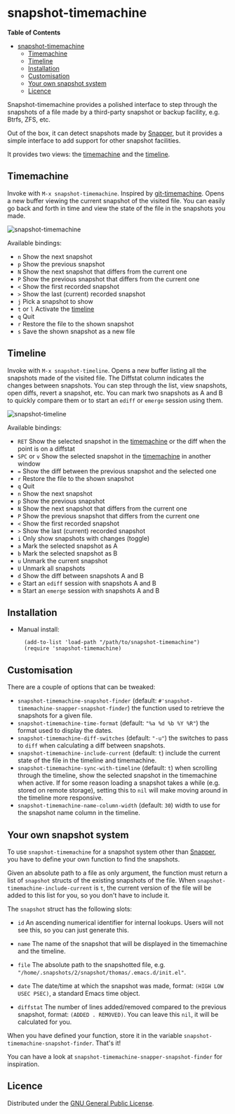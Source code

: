 # snapshot-timemachine

<!-- markdown-toc start - Don't edit this section. Run M-x markdown-toc/generate-toc again -->
**Table of Contents**

- [snapshot-timemachine](#snapshot-timemachine)
    - [Timemachine](#timemachine)
    - [Timeline](#timeline)
    - [Installation](#installation)
    - [Customisation](#customisation)
    - [Your own snapshot system](#your-own-snapshot-system)
    - [Licence](#licence)

<!-- markdown-toc end -->


Snapshot-timemachine provides a polished interface to step through the
snapshots of a file made by a third-party snapshot or backup facility, e.g.
Btrfs, ZFS, etc.

Out of the box, it can detect snapshots made by [Snapper], but it provides a
simple interface to add support for other snapshot facilities.

[Snapper]: http://snapper.io

It provides two views: the [timemachine](#timemachine) and the
[timeline](#timeline).

## Timemachine

Invoke with `M-x snapshot-timemachine`. Inspired by [git-timemachine][]. Opens
a new buffer viewing the current snapshot of the visited file. You can easily
go back and forth in time and view the state of the file in the snapshots you
made.

[git-timemachine]: https://github.com/pidu/git-timemachine

![snapshot-timemachine](../img/timemachine.gif?raw=true)


Available bindings:

* `n` Show the next snapshot
* `p` Show the previous snapshot
* `N` Show the next snapshot that differs from the current one
* `P` Show the previous snapshot that differs from the current one
* `<` Show the first recorded snapshot
* `>` Show the last (current) recorded snapshot
* `j` Pick a snapshot to show
* `t` or `l` Activate the [timeline](#timeline)
* `q` Quit
* `r` Restore the file to the shown snapshot
* `s` Save the shown snapshot as a new file

## Timeline

Invoke with `M-x snapshot-timeline`. Opens a new buffer listing all the
snapshots made of the visited file. The Diffstat column indicates the changes
between snapshots. You can step through the list, view snapshots, open diffs,
revert a snapshot, etc. You can mark two snapshots as A and B to quickly
compare them or to start an `ediff` or `emerge` session using them.

![snapshot-timeline](../img/timeline.gif?raw=true)

Available bindings:

* `RET` Show the selected snapshot in the [timemachine](#timemachine) or the
  diff when the point is on a diffstat
* `SPC` or `v` Show the selected snapshot in the [timemachine](#timemachine)
  in another window
* `=` Show the diff between the previous snapshot and the selected one
* `r` Restore the file to the shown snapshot
* `q` Quit
* `n` Show the next snapshot
* `p` Show the previous snapshot
* `N` Show the next snapshot that differs from the current one
* `P` Show the previous snapshot that differs from the current one
* `<` Show the first recorded snapshot
* `>` Show the last (current) recorded snapshot
* `i` Only show snapshots with changes (toggle)
* `a` Mark the selected snapshot as A
* `b` Mark the selected snapshot as B
* `u` Unmark the current snapshot
* `U` Unmark all snapshots
* `d` Show the diff between snapshots A and B
* `e` Start an `ediff` session with snapshots A and B
* `m` Start an `emerge` session with snapshots A and B

## Installation


* Manual install:

        (add-to-list 'load-path "/path/to/snapshot-timemachine")
        (require 'snapshot-timemachine)

## Customisation

There are a couple of options that can be tweaked:

* `snapshot-timemachine-snapshot-finder` (default:
  `#'snapshot-timemachine-snapper-snapshot-finder`) the function used to
  retrieve the snapshots for a given file.
* `snapshot-timemachine-time-format` (default: `"%a %d %b %Y %R"`) the format
  used to display the dates.
* `snapshot-timemachine-diff-switches` (default: `"-u"`) the switches to pass
  to `diff` when calculating a diff between snapshots.
* `snapshot-timemachine-include-current` (default: `t`) include the current
  state of the file in the timeline and timemachine.
* `snapshot-timemachine-sync-with-timeline` (default: `t`) when scrolling
  through the timeline, show the selected snapshot in the timemachine when
  active. If for some reason loading a snapshot takes a while (e.g. stored on
  remote storage), setting this to `nil` will make moving around in the
  timeline more responsive.
* `snapshot-timemachine-name-column-width` (default: `30`) width to use for the
  snapshot name column in the timeline.


## Your own snapshot system

To use `snapshot-timemachine` for a snapshot system other than [Snapper], you
have to define your own function to find the snapshots.

Given an absolute path to a file as only argument, the function must return a
list of `snapshot` structs of the existing snapshots of the file. When
`snapshot-timemachine-include-current` is `t`, the current version of the file
will be added to this list for you, so you don't have to include it.

The `snapshot` struct has the following slots:

* `id` An ascending numerical identifier for internal lookups. Users will not
  see this, so you can just generate this.

* `name` The name of the snapshot that will be displayed in the timemachine
  and the timeline.

* `file` The absolute path to the snapshotted file, e.g.
  `"/home/.snapshots/2/snapshot/thomas/.emacs.d/init.el"`.

* `date` The date/time at which the snapshot was made, format:
  `(HIGH LOW USEC PSEC)`, a standard Emacs time object.

* `diffstat` The number of lines added/removed compared to the previous
  snapshot, format: `(ADDED . REMOVED)`. You can leave this `nil`, it will be
  calculated for you.

When you have defined your function, store it in the variable
`snapshot-timemachine-snapshot-finder`. That's it!

You can have a look at `snapshot-timemachine-snapper-snapshot-finder` for
inspiration.

## Licence

Distributed under the [GNU General Public License](LICENSE).
